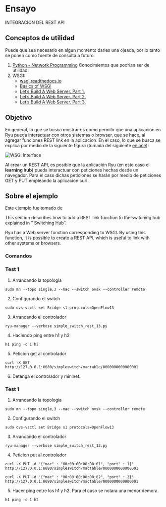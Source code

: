# Ensayo #

INTEGRACION DEL REST API

## Conceptos de utilidad ##

Puede que sea necesario en algun momento darles una ojeada, por lo tanto se ponen como fuente de consulta a futuro:
1. [Python - Network Programming](https://www.tutorialspoint.com/python/python_network_programming.htm)
Conocimientos que podrian ser de utilidad:
2. WSGI: 
   * [wsgi.readthedocs.io](https://wsgi.readthedocs.io/en/latest/)
   * [Basics of WSGI](https://www.agiliq.com/blog/2013/07/basics-wsgi/)
   * [Let’s Build A Web Server. Part 1.](https://ruslanspivak.com/lsbaws-part1/)
   * [Let’s Build A Web Server. Part 2.](https://ruslanspivak.com/lsbaws-part2/)
   * [Let’s Build A Web Server. Part 3.](https://ruslanspivak.com/lsbaws-part3/)

## Objetivo ##

En general, lo que se busca mostrar es como permitir que una aplicación en Ryu pueda interactuar con otros sistemas o browser, que se hace, al agregar funciones REST link en la aplicacion. En el caso, lo que se busca se explica por medio de la siguiente figura (tomada del siguiente [enlace](https://blog.appdynamics.com/engineering/an-introduction-to-python-wsgi-servers-part-1/)):

![WSGI Interface](https://46zwyrvli634e39iq2l9mv8g-wpengine.netdna-ssl.com/wp-content/uploads/2016/05/g5dlafgwtz05_cpptiktuiqbj6isrtjtxvejauutz58vkwtl1je7y2n9bnu1tmf_ofggmhd0xegrn2dlee6en4tpq9x-8kmlgmhgfucb7erjetcdzg9qrbldwgm7gmdyekj5dri5.png)

Al crear un REST API, es posible que la aplicación Ryu (en este caso el **learning hub**) pueda interactuar con peticiones hechas desde un navegador. Para el caso dichas peticiones se harán por medio de peticiones GET y PUT empleando la aplicacion curl.

## Sobre el ejemplo ##

Este ejemplo fue tomado de


This section describes how to add a REST link function to the switching hub explained in ” Switching Hub”.




Ryu has a Web server function corresponding to WSGI. By using this function, it is possible to create a REST API, which is useful to link with other systems or browsers.



### Comandos ###

### Test 1 ###

1. Arrancando la topologia
```
sudo mn --topo single,3 --mac --switch ovsk --controller remote 
```

2. Configurando el switch

```
sudo ovs-vsctl set Bridge s1 protocols=OpenFlow13
```

3. Arrancando el controlador

```
ryu-manager --verbose simple_switch_rest_13.py
```

4. Haciendo ping entre h1 y h2

```
h1 ping -c 1 h2
```

5. Peticion get al controlador

```
curl -X GET http://127.0.0.1:8080/simpleswitch/mactable/0000000000000001
```

6. Detenga el controlador y mininet.

### Test 1 ###

1. Arrancando la topologia
```
sudo mn --topo single,3 --mac --switch ovsk --controller remote 
```

2. Configurando el switch

```
sudo ovs-vsctl set Bridge s1 protocols=OpenFlow13
```

3. Arrancando el controlador

```
ryu-manager --verbose simple_switch_rest_13.py
```

4. Peticion put al controlador

```
curl -X PUT -d '{"mac" : "00:00:00:00:00:01", "port" : 1}' http://127.0.0.1:8080/simpleswitch/mactable/0000000000000001

curl -X PUT -d '{"mac" : "00:00:00:00:00:02", "port" : 2}' http://127.0.0.1:8080/simpleswitch/mactable/0000000000000001
```

5. Hacer ping entre los h1 y h2. Para el caso se notara una menor demora.

```
h1 ping -c 1 h2
```

<!---
-Las operaciones más importantes que nos permitirán manipular los recursos son cuatro: GET para consultar y leer, POST para crear, PUT para editar y DELETE para eliminar.

Para terminar, comentar que lo más importante a tener en cuenta al crear nuestro servicio o API REST no es el lenguaje en el que se implemente sino que las respuestas a las peticiones se hagan en XML o JSON, ya que es el lenguaje de intercambio de información más usado.

Algunos frameworks con los que podremos implementar nuestras APIs: Las más usadas son JAX-RS y Spring Boot para Java, Django REST framework para Python, Laravel para PHP o Restify para Node. js


https://www.codecademy.com/articles/what-is-rest
https://www.restapitutorial.com/

-----------------------------------
https://en.wikipedia.org/wiki/Web_framework



http://www.python.org.ar/wiki/WSGI
http://wsgi.tutorial.codepoint.net/
https://en.wikipedia.org/wiki/Web_Server_Gateway_Interface


https://ruslanspivak.com/lsbaws-part1/

https://webob.org/
https://docs.pylonsproject.org/projects/webob/en/stable/

https://romain.dorgueil.net/blog/en/python/2011/08/22/wsgi-the-first-steps.html
https://www.oreilly.com/library/view/python-web-frameworks/9781492037873/ch04.html

--->
 

